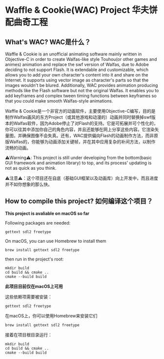 # Waffle & Cookie(WAC) Project 华夫饼配曲奇工程
## What's WAC? WAC是什么？
Waffle & Cookie is an unofficial animating software mainly written in Objective-C in order to create Walfas-like style Touhou(or other games and animes) animation and replace the swf version of Walfas, due to Adobe deciding to not support Flash. It is extendable and customizable, which allows you to add your own character's content into it and share on the Internet. It supports using vector image as character's parts so that the images wouldn't be blured. Additionally, WAC provides animation producing methods like the Flash software but not the original Walfas. It enables you to add keyframes and complex tween timing functions between keyframes so that you could make smooth Walfas-style animations.

Waffle & Cookie是一个非官方的动画软件，主要使用Objective-C编写，目的是制作Walfas画风的东方Project（或其他游戏和动漫的）动画并同时替换掉swf版本的Walfas软件，因为Adobe停止了对Flash的支持。它是可拓展并可个性化的，你可以往其中添加你自己的角色内容，并且还能够在网上分享这些内容。它渲染矢量图，并确保图像不会失真。还有，WAC提供偏向Flash的动画制作方法，而非原版Walfas的，你能够为动画添加关键帧，并在其中应用复杂的补间方法，以制作流畅的动画。

⚠️Warning⚠️: This project is still under developing from the bottom(basic GUI framework and animation library) to top, and its process' updating is not as quick as you think.

⚠️注意⚠️：这个项目还在自底（基础GUI框架以及动画库）向上开发中，而且进度并不如你想象的那么快。

## How to compile this project? 如何编译这个项目？
**This project is avaliable on macOS so far**

<!--Then if you're using MS Windows, you also have to install GNUStep.-->
Following packages are needed:
```
gettext sdl2 freetype
```
On macOS, you can use Homebrew to install them
```
brew install gettext sdl2 freetype
```
then run in the project's root:
```
mkdir build
cd build && cmake ..
cmake --build build
```

**此项目目前仅在macOS上可用**

<!--Then if you're using MS Windows, you also have to install GNUStep.-->
这些依赖项需要被安装：
```
gettext sdl2 freetype
```
在macOS上，你可以使用Homebrew来安装它们
```
brew install gettext sdl2 freetype
```
接着在项目根目录运行：
```
mkdir build
cd build && cmake ..
cmake --build build
```